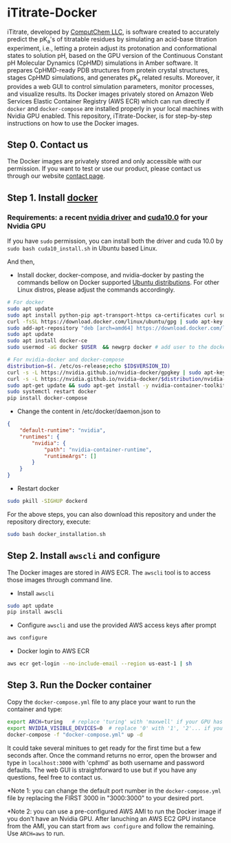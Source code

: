 # iTitrate-Docker

iTitrate, developed by [ComputChem LLC](https://www.computchem.com/), is software created to accurately predict the pK<sub>a</sub>'s of titratable residues by simulating an acid-base titration experiment, i.e., letting a protein adjust its protonation and conformational states to solution pH, based on the GPU version of the Continuous Constant pH Molecular Dynamics (CpHMD) simulations in Amber software. It prepares CpHMD-ready PDB structures from protein crystal structures, stages CpHMD simulations, and generates pK<sub>a</sub> related results. Moreover, it provides a web GUI to control simulation parameters, monitor processes, and visualize results. Its Docker images privately stored on Amazon Web Services Elastic Container Registry (AWS ECR) which can run directly if `docker` and `docker-compose` are installed properly in your local machines with Nvidia GPU enabled. This repository, iTitrate-Docker, is for step-by-step instructions on how to use the Docker images.

## Step 0. Contact us

The Docker images are privately stored and only accessible with our permission. If you want to test or use our product, please contact us through our website [contact page](https://www.computchem.com/contact).

## Step 1. Install [docker](https://www.docker.com/)

### Requirements: a recent [nvidia driver](https://www.nvidia.com/Download/index.aspx?lang=en-us) and [cuda10.0](https://developer.nvidia.com/cuda-10.0-download-archive) for your Nvidia GPU

If you have `sudo` permission, you can install both the driver and cuda 10.0 by `sudo bash cuda10_install.sh` in Ubuntu based Linux.

And then,

- Install docker, docker-compose, and nvidia-docker by pasting the commands bellow on Docker supported [Ubuntu distributions](https://download.docker.com/linux/ubuntu/dists/). For other Linux distros, please adjust the commands accordingly.

```bash
# For docker
sudo apt update
sudo apt install python-pip apt-transport-https ca-certificates curl software-properties-common
curl -fsSL https://download.docker.com/linux/ubuntu/gpg | sudo apt-key add -
sudo add-apt-repository "deb [arch=amd64] https://download.docker.com/linux/ubuntu bionic stable"  # replace 'bionic' with other supported distributions listed on https://download.docker.com/linux/ubuntu/dists/.
sudo apt update
sudo apt install docker-ce
sudo usermod -aG docker $USER  && newgrp docker # add user to the docker group

# For nvidia-docker and docker-compose
distribution=$(. /etc/os-release;echo $ID$VERSION_ID)
curl -s -L https://nvidia.github.io/nvidia-docker/gpgkey | sudo apt-key add -
curl -s -L https://nvidia.github.io/nvidia-docker/$distribution/nvidia-docker.list | sudo tee /etc/apt/sources.list.d/nvidia-docker.list
sudo apt-get update && sudo apt-get install -y nvidia-container-toolkit nvidia-docker2
sudo systemctl restart docker
pip install docker-compose
```

- Change the content in /etc/docker/daemon.json to

```json
{
    "default-runtime": "nvidia",
    "runtimes": {
        "nvidia": {
            "path": "nvidia-container-runtime",
            "runtimeArgs": []
        }
    }
}
```

- Restart docker

```bash
sudo pkill -SIGHUP dockerd
```

For the above steps, you can also download this repository and under the repository directory, execute:

```bash
sudo bash docker_installation.sh
```

## Step 2. Install `awscli` and configure

The Docker images are stored in AWS ECR. The `awscli` tool is to access those images through command line. 

- Install `awscli`

```bash
sudo apt update
pip install awscli
```

- Configure `awscli` and use the provided AWS access keys after prompt

```bash
aws configure
```

- Docker login to AWS ECR

```bash
aws ecr get-login --no-include-email --region us-east-1 | sh
```

## Step 3. Run the Docker container

Copy the `docker-compose.yml` file to any place your want to run the container and type:

```bash
export ARCH=turing   # replace 'turing' with 'maxwell' if your GPU has architecture earier than turing
export NVIDIA_VISIBLE_DEVICES=0  # replace '0' with '1', '2'... if you want to run on the specific GPU device
docker-compose -f "docker-compose.yml" up -d
```

It could take several minitues to get ready for the first time but a few seconds after. Once the command returns no error, open the browser and type in `localhost:3000` with 'cphmd' as both username and password defaults. The web GUI is straightforward to use but if you have any questions, feel free to contact us.

*Note 1: you can change the default port number in the `docker-compose.yml` file by replacing the FIRST 3000 in "3000:3000" to your desired port.

*Note 2: you can use a pre-configured AWS AMI to run the Docker image if you don't have an Nvidia GPU. After lanuching an AWS EC2 GPU instance from the AMI, you can start from `aws configure` and follow the remaining. Use `ARCH=aws` to run.
